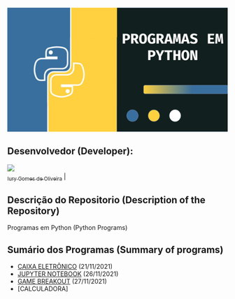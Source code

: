 <p align="center">
  <img src="Capa.png">
</p>

## Desenvolvedor (Developer):

[<img src="https://avatars3.githubusercontent.com/u/30157522?s=460&u=30d3397df3e4655b6fa8047ac27052569cf7db78&v=4" width=115><br><sub>Iury Gomes de Oliveira</sub>](https://github.com/iurygdeoliveira) |

## Descrição do Repositorio (Description of the Repository)

Programas em Python (Python Programs)

## Sumário dos Programas (Summary of programs)

- [CAIXA ELETRÔNICO](https://github.com/iurygdeoliveira/Estudos_Python/tree/master/01%20-%20Caixa%20Eletr%C3%B4nico) (21/11/2021)
- [JUPYTER NOTEBOOK](https://github.com/iurygdeoliveira/Estudos_Python/tree/master/03%20-%20Jupyter%20Notebook) (26/11/2021)
- [GAME BREAKOUT](https://github.com/iurygdeoliveira/Estudos_Python/tree/master/04%20-%20Game%20Breakout) (27/11/2021)
- [CALCULADORA]
